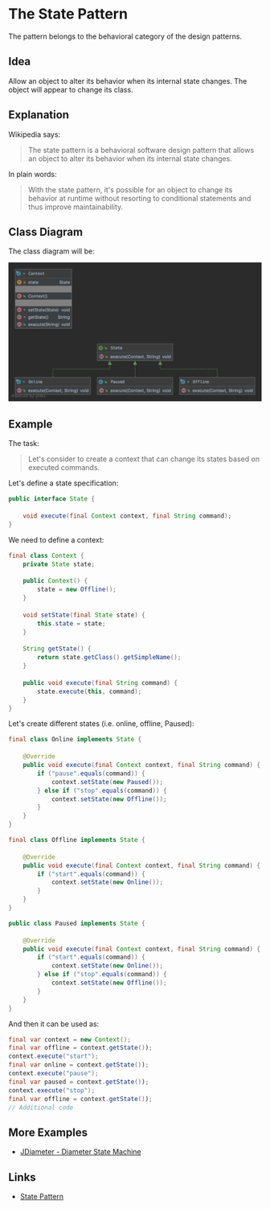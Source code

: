 # The State Pattern

The pattern belongs to the behavioral category of the design patterns.

## Idea 

Allow an object to alter its behavior when its internal state changes. The object will appear to change its class.

## Explanation

Wikipedia says:

> The state pattern is a behavioral software design pattern that allows an object to alter its behavior when its 
internal state changes.

In plain words:

> With the state pattern, it's possible for an object to change its behavior at runtime without resorting 
to conditional statements and thus improve maintainability.

## Class Diagram

The class diagram will be:

![alt text](../etc/state.png "State class diagram")

## Example

The task:

> Let's consider to create a context that can change its states based on executed commands. 

Let's define a state specification:

```java
public interface State {

    void execute(final Context context, final String command);
}
```

We need to define a context:

```java
final class Context {
    private State state;

    public Context() {
        state = new Offline();
    }

    void setState(final State state) {
        this.state = state;
    }

    String getState() {
        return state.getClass().getSimpleName();
    }

    public void execute(final String command) {
        state.execute(this, command);
    }
}
```

Let's create different states (i.e. online, offline, Paused):

```java
final class Online implements State {

    @Override
    public void execute(final Context context, final String command) {
        if ("pause".equals(command)) {
            context.setState(new Paused());
        } else if ("stop".equals(command)) {
            context.setState(new Offline());
        }
    }
}
```

```java
final class Offline implements State {

    @Override
    public void execute(final Context context, final String command) {
        if ("start".equals(command)) {
            context.setState(new Online());
        }
    }
}
```

```java
public class Paused implements State {

    @Override
    public void execute(final Context context, final String command) {
        if ("start".equals(command)) {
            context.setState(new Online());
        } else if ("stop".equals(command)) {
            context.setState(new Offline());
        }
    }
}
```

And then it can be used as:

```java
final var context = new Context();
final var offline = context.getState());
context.execute("start");
final var online = context.getState());
context.execute("pause");
final var paused = context.getState());
context.execute("stop");
final var offline = context.getState());
// Additional code
```

## More Examples

* [JDiameter - Diameter State Machine](https://github.com/npathai/jdiameter/blob/master/core/jdiameter/api/src/main/java/org/jdiameter/api/app/State.java)

## Links

* [State Pattern](https://en.wikipedia.org/wiki/State_pattern)